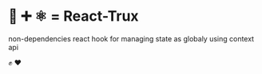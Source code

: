 # :t-rex: :heavy_plus_sign: :atom_symbol: = React-Trux

non-dependencies react hook for managing state as globaly using context api

:fist: :heart:
